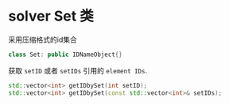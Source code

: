 # solver Set 类

采用压缩格式的id集合

```cpp
class Set: public IDNameObject{}
```

获取 `setID` 或者 `setIDs` 引用的 `element IDs`.

```cpp
std::vector<int> getIDbySet(int setID);
std::vector<int> getIDbySet(const std::vector<int>& setIDs);
```
